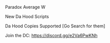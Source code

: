 Paradox Average W



New Da Hood Scripts

Da Hood Copies Supported 
[Go Search for them]

Join the DC: https://discord.gg/e2Va6PwKNh
